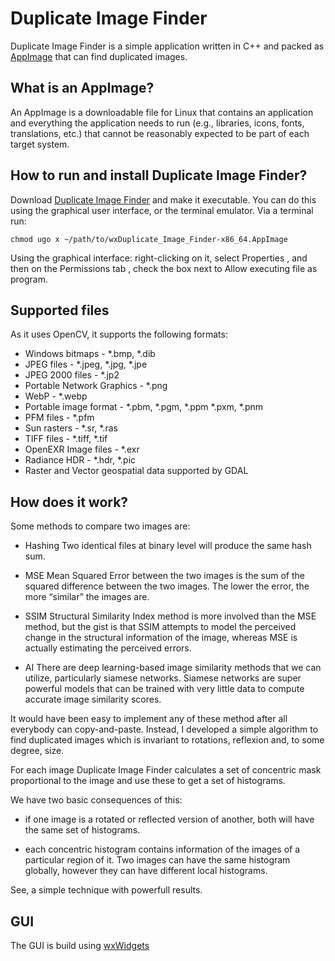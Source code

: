 # Duplicate Image Finder

Duplicate Image Finder is a simple application written in C++ and packed
as [AppImage](https://appimage.org/) that can find duplicated images.

## What is an AppImage?

An AppImage is a downloadable file for Linux that contains an application and everything the application needs to run (e.g., libraries, icons, fonts, translations, etc.) that cannot be reasonably expected to be part of each target system.

## How to run and install Duplicate Image Finder?

Download [Duplicate Image Finder](https://github.com/volatilflerovium/Duplicate_Image_Finder/raw/main/wxDuplicate_Image_Finder-x86_64.AppImage) and make it executable. 
You can do this using the graphical user interface, or the terminal emulator. 
Via a terminal run:
```
chmod ugo x ~/path/to/wxDuplicate_Image_Finder-x86_64.AppImage
```

Using the graphical interface: right-clicking on it, select Properties , 
and then on the Permissions tab , check the box next to Allow executing file as program.

## Supported files
As it uses OpenCV, it supports the following formats:

* Windows bitmaps - *.bmp, *.dib
* JPEG files - *.jpeg, *.jpg, *.jpe
* JPEG 2000 files - *.jp2
* Portable Network Graphics - *.png
* WebP - *.webp
* Portable image format - *.pbm, *.pgm, *.ppm *.pxm, *.pnm
* PFM files - *.pfm
* Sun rasters - *.sr, *.ras
* TIFF files - *.tiff, *.tif
* OpenEXR Image files - *.exr
* Radiance HDR - *.hdr, *.pic
* Raster and Vector geospatial data supported by GDAL

## How does it work?
Some methods to compare two images are:

*	Hashing
		Two identical files at binary level will produce the same hash sum.

*	MSE
		Mean Squared Error between the two images is the sum of the squared difference between the two images. The lower the error, the more “similar” the images are.

*	SSIM
		Structural Similarity Index method is more involved than the MSE method, 
		but the gist is that SSIM attempts to model the perceived change in the 
		structural information of the image, whereas MSE is actually estimating 
		the perceived errors.

*	AI
		There are deep learning-based image similarity methods that we can utilize, particularly siamese networks. Siamese networks are super powerful models that can be trained with very little data to compute accurate image similarity scores.

It would have been easy to implement any of these method after all everybody can
copy-and-paste. Instead, I developed a simple algorithm to find duplicated
images which is invariant to rotations, reflexion and, to some degree, size.

For each image Duplicate Image Finder calculates a set of concentric mask
proportional to the image and use these to get a set of histograms.

We have two basic consequences of this:

* if one image is a rotated or reflected version of another, both 
will have the same set of histograms.

* each concentric histogram contains information of the images of a particular
region of it. Two images can have the same histogram globally, however
they can have different local histograms.

See, a simple technique with powerfull results.

## GUI
The GUI is build using [wxWidgets](https://www.wxwidgets.org)
